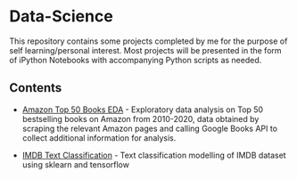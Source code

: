 # Data-Science
This repository contains some projects completed by me for the purpose of self learning/personal interest. Most projects will be presented in the form of iPython Notebooks with accompanying Python scripts as needed.

## Contents
* [Amazon Top 50 Books EDA](./amazon_eda.ipynb) - Exploratory data analysis on Top 50 bestselling books on Amazon from 2010-2020, data obtained by scraping the relevant Amazon pages and calling Google Books API to collect additional information for analysis.

* [IMDB Text Classification](https://github.com/wenhao7/Data-Science/blob/main/IMDB%20Text%20Classification/IMDB%20Text%20Classification.ipynb) - Text classification modelling of IMDB dataset using sklearn and tensorflow
